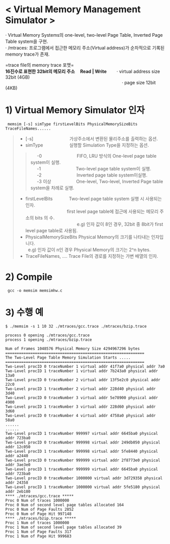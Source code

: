 < Virtual Memory Management Simulator >  
========================================
· Virtual Memory Systems의 one-level, two-level Page Table, Inverted Page Table system을 구현.   
· /mtraces: 프로그램에서 접근한 메모리 주소(Virtual address)가 순차적으로 기록된 memory trace가 존재.    

=trace file의 memory trace 포맷=    
**16진수로 표현한 32bit의 메모리 주소&nbsp;&nbsp;&nbsp;&nbsp;&nbsp;Read | Write**&nbsp;&nbsp;&nbsp;&nbsp;&nbsp;&nbsp;&nbsp;&nbsp;· virtual address size 32bit (4GB)   
&nbsp;&nbsp;&nbsp;&nbsp;&nbsp;&nbsp;&nbsp;&nbsp;&nbsp;&nbsp;&nbsp;&nbsp;&nbsp;&nbsp;&nbsp;&nbsp;&nbsp;&nbsp;&nbsp;&nbsp;&nbsp;&nbsp;&nbsp;&nbsp;&nbsp;&nbsp;&nbsp;&nbsp;&nbsp;&nbsp;&nbsp;&nbsp;&nbsp;&nbsp;&nbsp;&nbsp;&nbsp;&nbsp;&nbsp;&nbsp;&nbsp;&nbsp;&nbsp;&nbsp;&nbsp;&nbsp;&nbsp;&nbsp;&nbsp;&nbsp;&nbsp;&nbsp;&nbsp;&nbsp;&nbsp;&nbsp;&nbsp;&nbsp;&nbsp;&nbsp;&nbsp;&nbsp;&nbsp;&nbsp;&nbsp;&nbsp;&nbsp;&nbsp;&nbsp;&nbsp;&nbsp;&nbsp;&nbsp;&nbsp;&nbsp;&nbsp;&nbsp;&nbsp;&nbsp;&nbsp;&nbsp;&nbsp;&nbsp;&nbsp;&nbsp;&nbsp;&nbsp;&nbsp;&nbsp;&nbsp;&nbsp;&nbsp;&nbsp;· page size 12bit (4KB) 

# 1) Virtual Memory Simulator 인자
<pre><code> memsim [-s] simType firstLevelBits PhysicalMemorySizeBits TraceFileNames...... </code></pre>   

> - [-s] &nbsp;&nbsp;&nbsp;&nbsp;&nbsp;&nbsp;&nbsp;&nbsp;&nbsp;&nbsp;&nbsp;&nbsp;&nbsp;&nbsp;&nbsp;&nbsp;&nbsp;&nbsp;&nbsp;&nbsp;&nbsp;&nbsp;&nbsp;&nbsp;&nbsp;&nbsp;&nbsp;&nbsp;가상주소에서 변환된 물리주소를 출력하는 옵션.       
> - simType&nbsp;&nbsp;&nbsp;&nbsp;&nbsp;&nbsp;&nbsp;&nbsp;&nbsp;&nbsp;&nbsp;&nbsp;&nbsp;&nbsp;&nbsp;&nbsp;&nbsp;&nbsp;&nbsp;&nbsp;&nbsp;실행할 Simulation Type을 지정하는 옵션.   
>> &nbsp;&nbsp;&nbsp;&nbsp;&nbsp;-0&nbsp;&nbsp;&nbsp;&nbsp;&nbsp;&nbsp;&nbsp;&nbsp;&nbsp;&nbsp;&nbsp;&nbsp;&nbsp;&nbsp;&nbsp;&nbsp;&nbsp;&nbsp;&nbsp;&nbsp;&nbsp;&nbsp;&nbsp;&nbsp;&nbsp;&nbsp;&nbsp;&nbsp;FIFO, LRU 방식의 One-level page table system이 실행.    
>> &nbsp;&nbsp;&nbsp;&nbsp;&nbsp;-1&nbsp;&nbsp;&nbsp;&nbsp;&nbsp;&nbsp;&nbsp;&nbsp;&nbsp;&nbsp;&nbsp;&nbsp;&nbsp;&nbsp;&nbsp;&nbsp;&nbsp;&nbsp;&nbsp;&nbsp;&nbsp;&nbsp;&nbsp;&nbsp;&nbsp;&nbsp;&nbsp;&nbsp;Two-level page table system이 실행.    
>> &nbsp;&nbsp;&nbsp;&nbsp;&nbsp;-2&nbsp;&nbsp;&nbsp;&nbsp;&nbsp;&nbsp;&nbsp;&nbsp;&nbsp;&nbsp;&nbsp;&nbsp;&nbsp;&nbsp;&nbsp;&nbsp;&nbsp;&nbsp;&nbsp;&nbsp;&nbsp;&nbsp;&nbsp;&nbsp;&nbsp;&nbsp;&nbsp;&nbsp;Inverted page table system이실행.   
>> &nbsp;&nbsp;&nbsp;&nbsp;&nbsp;-3 이상&nbsp;&nbsp;&nbsp;&nbsp;&nbsp;&nbsp;&nbsp;&nbsp;&nbsp;&nbsp;&nbsp;&nbsp;&nbsp;&nbsp;&nbsp;&nbsp;&nbsp;&nbsp;&nbsp;&nbsp;One-level, Two-level, Inverted Page table system을 차례로 실행.   
> - firstLevelBits&nbsp;&nbsp;&nbsp;&nbsp;&nbsp;&nbsp;&nbsp;&nbsp;&nbsp;&nbsp;&nbsp;&nbsp;&nbsp;Two-level page table system 실행 시 사용되는 인자.   
&nbsp;&nbsp;&nbsp;&nbsp;&nbsp;&nbsp;&nbsp;&nbsp;&nbsp;&nbsp;&nbsp;&nbsp;&nbsp;&nbsp;&nbsp;&nbsp;&nbsp;&nbsp;&nbsp;&nbsp;&nbsp;&nbsp;&nbsp;&nbsp;&nbsp;&nbsp;&nbsp;&nbsp;&nbsp;&nbsp;&nbsp;&nbsp;&nbsp;first level page table에 접근에 사용되는 메모리 주소의 bits 의 수.    
&nbsp;&nbsp;&nbsp;&nbsp;&nbsp;&nbsp;&nbsp;&nbsp;&nbsp;&nbsp;&nbsp;&nbsp;&nbsp;&nbsp;&nbsp;&nbsp;&nbsp;&nbsp;&nbsp;&nbsp;&nbsp;&nbsp;&nbsp;&nbsp;&nbsp;&nbsp;&nbsp;&nbsp;&nbsp;&nbsp;&nbsp;&nbsp;&nbsp;&nbsp;&nbsp;&nbsp;&nbsp;&nbsp;&nbsp;&nbsp;&nbsp;e.g) 인자 값이 8인 경우, 32bit 중 8bit가 first level page table로 사용됨.   
> - PhysicalMemorySizeBits Physical Memory의 크기를 나타내는 인자입니다.   
&nbsp;&nbsp;e.g) 인자 값이 n인 경우 Physical Memory의 크기는 2^n bytes.   
> - TraceFileNames, .... Trace File의 경로를 지정하는 가변 배열의 인자.   

# 2) Compile
<pre><code> gcc -o memsim memsimhw.c </code></pre>


# 3) 수행 예
<pre><code>$ ./memsim -s 1 10 32 ./mtraces/gcc.trace ./mtraces/bzip.trace </pre></code>
<pre><code>process 0 opening ./mtraces/gcc.trace
process 1 opening ./mtraces/bzip.trace

Num of Frames 1048576 Physical Memory Size 4294967296 bytes
=============================================================
The Two-Level Page Table Memory Simulation Starts .....
=============================================================
Two-Level procID 0 traceNumber 1 virtual addr 41f7a0 physical addr 7a0
Two-Level procID 1 traceNumber 1 virtual addr 7b243a0 physical addr 13a0
Two-Level procID 0 traceNumber 2 virtual addr 13f5e2c0 physical addr 22c0
Two-Level procID 1 traceNumber 2 virtual addr 228d40 physical addr 3d40
Two-Level procID 0 traceNumber 3 virtual addr 5e78900 physical addr 4900
Two-Level procID 1 traceNumber 3 virtual addr 228d60 physical addr 3d60
Two-Level procID 0 traceNumber 4 virtual addr 4758a0 physical addr 58a0
......
......
Two-Level procID 1 traceNumber 999997 virtual addr 6645ba0 physical addr 723ba0
Two-Level procID 0 traceNumber 999998 virtual addr 249db050 physical addr 12c050
Two-Level procID 1 traceNumber 999998 virtual addr 5fe8440 physical addr a2440
Two-Level procID 0 traceNumber 999999 virtual addr 2f8773e0 physical addr 3ae3e0
Two-Level procID 1 traceNumber 999999 virtual addr 6645ba0 physical addr 723ba0
Two-Level procID 0 traceNumber 1000000 virtual addr 3d729358 physical addr 24358
Two-Level procID 1 traceNumber 1000000 virtual addr 5fe5180 physical addr 2eb180
**** ./mtraces/gcc.trace *****
Proc 0 Num of traces 1000000
Proc 0 Num of second level page tables allocated 164
Proc 0 Num of Page Faults 2852
Proc 0 Num of Page Hit 997148
**** ./mtraces/bzip.trace *****
Proc 1 Num of traces 1000000
Proc 1 Num of second level page tables allocated 39
Proc 1 Num of Page Faults 317
Proc 1 Num of Page Hit 999683

</pre></code>
